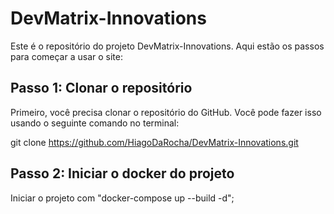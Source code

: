 # DevMatrix-Innovations

Este é o repositório do projeto DevMatrix-Innovations. Aqui estão os passos para começar a usar o site:

## Passo 1: Clonar o repositório

Primeiro, você precisa clonar o repositório do GitHub. Você pode fazer isso usando o seguinte comando no terminal:


git clone https://github.com/HiagoDaRocha/DevMatrix-Innovations.git



## Passo 2: Iniciar o docker do projeto

Iniciar o projeto com "docker-compose up --build -d";